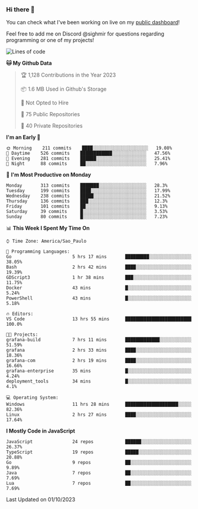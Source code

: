 ### Hi there 👋

<!--
**guicaulada/guicaulada** is a ✨ _special_ ✨ repository because its `README.md` (this file) appears on your GitHub profile.

Here are some ideas to get you started:

- 🔭 I’m currently working on ...
- 🌱 I’m currently learning ...
- 👯 I’m looking to collaborate on ...
- 🤔 I’m looking for help with ...
- 💬 Ask me about ...
- 📫 How to reach me: ...
- 😄 Pronouns: ...
- ⚡ Fun fact: ...
-->

You can check what I've been working on live on my [public dashboard](https://guicaulada.grafana.net/public-dashboards/7b7f644500ec4e6cb5d7a4e7b5ed0dab)!

Feel free to add me on Discord @sighmir for questions regarding programming or one of my projects!

<!--START_SECTION:waka-->
![Lines of code](https://img.shields.io/badge/From%20Hello%20World%20I%27ve%20Written-14.1%20million%20lines%20of%20code-blue)

**🐱 My Github Data** 

> 🏆 1,128 Contributions in the Year 2023
 > 
> 📦 1.6 MB Used in Github's Storage 
 > 
> 🚫 Not Opted to Hire
 > 
> 📜 75 Public Repositories 
 > 
> 🔑 40 Private Repositories  
 > 
**I'm an Early 🐤** 

```text
🌞 Morning    211 commits    ████░░░░░░░░░░░░░░░░░░░░░   19.08% 
🌆 Daytime    526 commits    ████████████░░░░░░░░░░░░░   47.56% 
🌃 Evening    281 commits    ██████░░░░░░░░░░░░░░░░░░░   25.41% 
🌙 Night      88 commits     ██░░░░░░░░░░░░░░░░░░░░░░░   7.96%

```
📅 **I'm Most Productive on Monday** 

```text
Monday       313 commits    ███████░░░░░░░░░░░░░░░░░░   28.3% 
Tuesday      199 commits    ████░░░░░░░░░░░░░░░░░░░░░   17.99% 
Wednesday    238 commits    █████░░░░░░░░░░░░░░░░░░░░   21.52% 
Thursday     136 commits    ███░░░░░░░░░░░░░░░░░░░░░░   12.3% 
Friday       101 commits    ██░░░░░░░░░░░░░░░░░░░░░░░   9.13% 
Saturday     39 commits     █░░░░░░░░░░░░░░░░░░░░░░░░   3.53% 
Sunday       80 commits     █░░░░░░░░░░░░░░░░░░░░░░░░   7.23%

```


📊 **This Week I Spent My Time On** 

```text
⌚︎ Time Zone: America/Sao_Paulo

💬 Programming Languages: 
Go                       5 hrs 17 mins       █████████░░░░░░░░░░░░░░░░   38.05% 
Bash                     2 hrs 42 mins       ████░░░░░░░░░░░░░░░░░░░░░   19.39% 
GDScript3                1 hr 38 mins        ███░░░░░░░░░░░░░░░░░░░░░░   11.75% 
Docker                   43 mins             █░░░░░░░░░░░░░░░░░░░░░░░░   5.24% 
PowerShell               43 mins             █░░░░░░░░░░░░░░░░░░░░░░░░   5.18%

🔥 Editors: 
VS Code                  13 hrs 55 mins      █████████████████████████   100.0%

🐱‍💻 Projects: 
grafana-build            7 hrs 11 mins       █████████████░░░░░░░░░░░░   51.59% 
grafana                  2 hrs 33 mins       ████░░░░░░░░░░░░░░░░░░░░░   18.36% 
grafana-com              2 hrs 19 mins       ████░░░░░░░░░░░░░░░░░░░░░   16.66% 
grafana-enterprise       35 mins             █░░░░░░░░░░░░░░░░░░░░░░░░   4.24% 
deployment_tools         34 mins             █░░░░░░░░░░░░░░░░░░░░░░░░   4.1%

💻 Operating System: 
Windows                  11 hrs 28 mins      ████████████████████░░░░░   82.36% 
Linux                    2 hrs 27 mins       ████░░░░░░░░░░░░░░░░░░░░░   17.64%

```

**I Mostly Code in JavaScript** 

```text
JavaScript               24 repos            ██████░░░░░░░░░░░░░░░░░░░   26.37% 
TypeScript               19 repos            █████░░░░░░░░░░░░░░░░░░░░   20.88% 
Go                       9 repos             ██░░░░░░░░░░░░░░░░░░░░░░░   9.89% 
Java                     7 repos             ██░░░░░░░░░░░░░░░░░░░░░░░   7.69% 
Lua                      7 repos             ██░░░░░░░░░░░░░░░░░░░░░░░   7.69%

```



 Last Updated on 01/10/2023
<!--END_SECTION:waka-->
